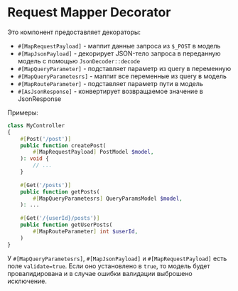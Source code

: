 # Request Mapper Decorator

Это компонент предоставляет декораторы:

* `#[MapRequestPayload]` - маппит данные запроса из `$_POST` в модель
* `#[MapJsonPayload]` - декорирует JSON-тело запроса в переданную модель с помощью `JsonDecoder::decode`
* `#[MapQueryParameter]` - подставляет параметр из query в переменную
* `#[MapQueryParametesrs]` - маппит все переменные из query в модель
* `#[MapRouteParameter]` - подставляет параметр пути в модель
* `#[AsJsonResponse]` - конвертирует возвращаемое значение в JsonResponse

Примеры:
```php
class MyController
{
    #[Post('/post')]
    public function createPost(
        #[MapRequestPayload] PostModel $model,
    ): void {
        // ...
    }
    
    #[Get('/posts')]
    public function getPosts(
        #[MapQueryParametesrs] QueryParamsModel $model,
    ): ...
    
    #[Get('/{userId}/posts')]
    public function getUserPosts(
        #[MapRouteParameter] int $userId,
    )
}
```

У `#[MapQueryParametesrs]`, `#[MapJsonPayload]` и `#[MapRequestPayload]` есть поле `validate=true`.
Если оно установлено в `true`, то модель будет провалидирована и в случае ошибки валидации выброшено исключение.
